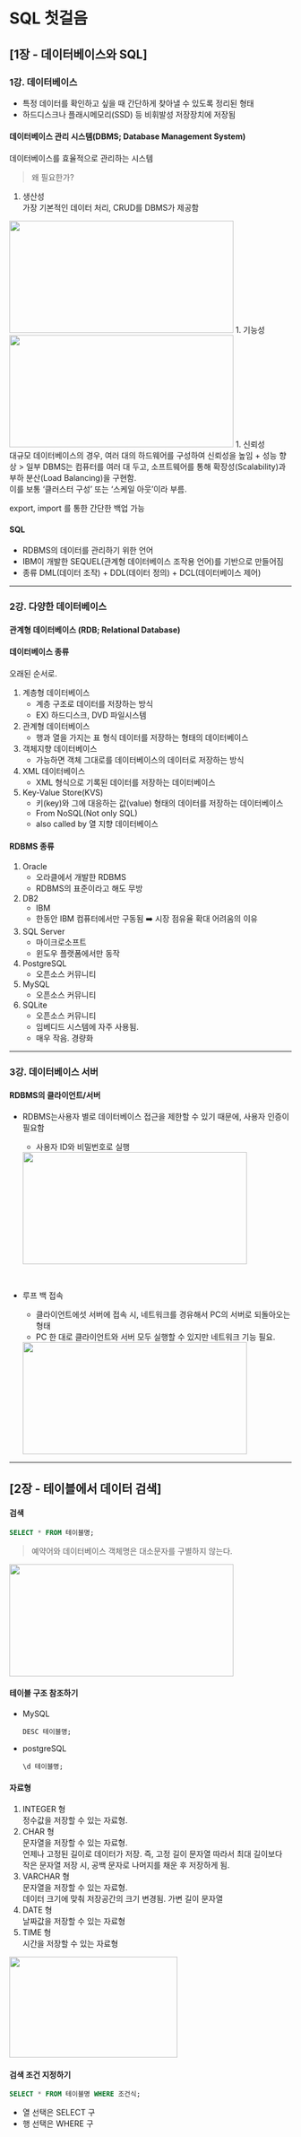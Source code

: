 # SQL 첫걸음
## [1장 - 데이터베이스와 SQL]
### 1강. 데이터베이스
- 특정 데이터를 확인하고 싶을 때 간단하게 찾아낼 수 있도록 정리된 형태
- 하드디스크나 플래시메모리(SSD) 등 비휘발성 저장장치에 저장됨

#### 데이터베이스 관리 시스템(DBMS; Database Management System)
데이터베이스를 효율적으로 관리하는 시스템

> 왜 필요한가?
1. 생산성<br>
가장 기본적인 데이터 처리, CRUD를 DBMS가 제공함<br>
<img src="https://github.com/user-attachments/assets/99a70ab8-516d-4f15-bf1d-e7cb6c7d16de" style="width: 400px; height: 200px;">
1. 기능성<br>

   <img src="https://github.com/user-attachments/assets/205e4748-37f3-43f7-bccc-31da3edc219f" style="width: 400px; height: 200px;">
1. 신뢰성<br>
대규모 데이터베이스의 경우, 여러 대의 하드웨어를 구성하여 신뢰성을 높임 + 성능 향상
   > 일부 DBMS는 컴퓨터를 여러 대 두고, 소프트웨어를 통해 확장성(Scalability)과 부하 분산(Load Balancing)을 구현함.<br> 이를 보통 ‘클러스터 구성’ 또는 ‘스케일 아웃’이라 부름.
   
   export, import 를 통한 간단한 백업 가능

#### SQL
- RDBMS의 데이터를 관리하기 위한 언어
- IBM이 개발한 SEQUEL(관계형 데이터베이스 조작용 언어)를 기반으로 만들어짐
- 종류
  DML(데이터 조작) + DDL(데이터 정의) + DCL(데이터베이스 제어)

---

### 2강. 다양한 데이터베이스
#### 관계형 데이터베이스 (RDB; Relational Database)

#### 데이터베이스 종류 
오래된 순서로. 
1. 계층형 데이터베이스
   - 계층 구조로 데이터를 저장하는 방식
   - EX) 하드디스크, DVD 파일시스템
2. 관계형 데이터베이스
   - 행과 열을 가지는 표 형식 데이터를 저장하는 형태의 데이터베이스
3. 객체지향 데이터베이스
   - 가능하면 객체 그대로를 데이터베이스의 데이터로 저장하는 방식
4. XML 데이터베이스
   - XML 형식으로 기록된 데이터를 저장하는 데이터베이스
5. Key-Value Store(KVS)
   - 키(key)와 그에 대응하는 값(value) 형태의 데이터를 저장하는 데이터베이스
   - From NoSQL(Not only SQL)
   - also called by 열 지향 데이터베이스

#### RDBMS 종류
1. Oracle
   - 오라클에서 개발한 RDBMS
   - RDBMS의 표준이라고 해도 무방
2. DB2
   - IBM
   - 한동안 IBM 컴퓨터에서만 구동됨 ➡️ 시장 점유율 확대 어려움의 이유
3. SQL Server
   - 마이크로소프트
   - 윈도우 플랫폼에서만 동작
4. PostgreSQL
   - 오픈소스 커뮤니티
5. MySQL
   - 오픈소스 커뮤니티
6. SQLite
   - 오픈소스 커뮤니티
   - 임베디드 시스템에 자주 사용됨. 
   - 매우 작음. 경량화

---

### 3강. 데이터베이스 서버
#### RDBMS의 클라이언트/서버
- RDBMS는사용자 별로 데이터베이스 접근을 제한할 수 있기 때문에, 사용자 인증이 필요함
  - 사용자 ID와 비밀번호로 실행<br>

   <img src="https://github.com/user-attachments/assets/b9700caf-50e3-44c7-9d82-2b4b04ab3837" style="width: 400px; height: 200px;">

<br>

- 루프 백 접속
  - 클라이언트에섯 서버에 접속 시, 네트워크를 경유해서 PC의 서버로 되돌아오는 형태
  - PC 한 대로 클라이언트와 서버 모두 실행할 수 있지만 네트워크 기능 필요. 
  
  <img src="https://github.com/user-attachments/assets/d7998387-d418-4dc9-a6e4-6452e9eb90df" style="width: 400px; height: 200px;">

---

## [2장 - 테이블에서 데이터 검색]
#### 검색
  ```SQL
  SELECT * FROM 테이블명;
  ```

> 예약어와 데이터베이스 객체명은 대소문자를 구별하지 않는다.

<img src="https://github.com/user-attachments/assets/2093ddfd-1706-4267-a46d-86a550c56b3f" style="width: 400px; height: 200px;">

<br>

#### 테이블 구조 참조하기
  - MySQL
    ```
    DESC 테이블명;
    ```
  - postgreSQL
    ```
    \d 테이블명;
    ```

#### 자료형
1. INTEGER 형<br>
   정수값을 저장할 수 있는 자료형.
2. CHAR 형<br>
   문자열을 저장할 수 있는 자료형.<br>
   언제나 고정된 길이로 데이터가 저장. 즉, 고정 길이 문자열
   따라서 최대 길이보다 작은 문자열 저장 시, 공백 문자로 나머지를 채운 후 저장하게 됨.
3. VARCHAR 형<br>
   문자열을 저장할 수 있는 자료형.<br>
   데이터 크기에 맞춰 저장공간의 크기 변경됨. 가변 길이 문자열
4. DATE 형<br>
   날짜값을 저장할 수 있는 자료형
5. TIME 형<br>
   시간을 저장할 수 있는 자료형
<img src="https://github.com/user-attachments/assets/46c5c2f0-a8ee-436c-8bf6-485a31af8c86" style="width: 300px; height: 180px;">

<br>

#### 검색 조건 지정하기
  ```SQL
  SELECT * FROM 테이블명 WHERE 조건식;
  ```
  - 열 선택은 SELECT 구
  - 행 선택은 WHERE 구